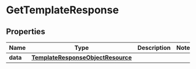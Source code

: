 # GetTemplateResponse

## Properties
Name | Type | Description | Notes
------------ | ------------- | ------------- | -------------
**data** | [**TemplateResponseObjectResource**](TemplateResponseObjectResource.md) |  | 
